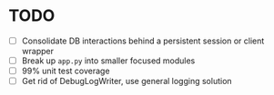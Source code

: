 # TODO

- [ ] Consolidate DB interactions behind a persistent session or client wrapper
- [ ] Break up `app.py` into smaller focused modules
- [ ] 99% unit test coverage
- [ ] Get rid of DebugLogWriter, use general logging solution
